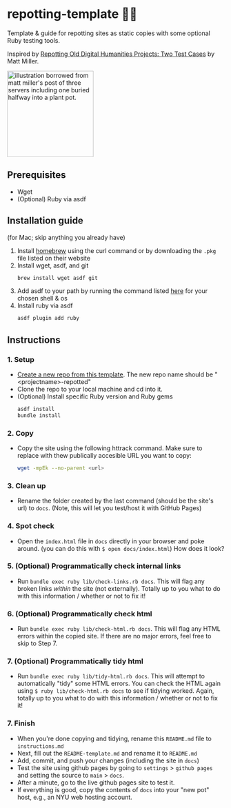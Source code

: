 # repotting-template 🌱🍯

Template & guide for repotting sites as static copies with some optional Ruby testing tools.

Inspired by [Repotting Old Digital Humanities Projects:
Two Test Cases](https://thisismattmiller.com/post/repotting-old-digital-humanities-projects/) by Matt Miller.

<a href="https://thisismattmiller.com/post/repotting-old-digital-humanities-projects/">
  <img alt="illustration borrowed from matt miller's post of three servers including one buried halfway into a plant pot." src="https://i.imgur.com/Uzsl95i.png" width="200"/>
</a>

## Prerequisites

- Wget
- (Optional) Ruby via asdf

## Installation guide

(for Mac; skip anything you already have)

1. Install [homebrew](https://brew.sh/) using the curl command or by downloading the `.pkg` file listed on their website
2. Install wget, asdf, and git
   ```sh
   brew install wget asdf git
   ```
3. Add asdf to your path by running the command listed [here](https://asdf-vm.com/guide/getting-started.html#_3-install-asdf) for your chosen shell & os
4. Install ruby via asdf
   ```sh
   asdf plugin add ruby
   ```

## Instructions

### 1. **Setup**

- [Create a new repo from this template](https://github.com/nyu-dh/repotting-template/generate). The new repo name should be "\<projectname\>-repotted"
- Clone the repo to your local machine and cd into it.
- (Optional) Install specific Ruby version and Ruby gems
  ```sh
  asdf install
  bundle install
  ```

### 2. **Copy**

- Copy the site using the following httrack command. Make sure to replace <url> with thew publically accesible URL you want to copy:
  ```sh
  wget -mpEk --no-parent <url>
  ```

### 3. **Clean up**

- Rename the folder created by the last command (should be the site's url) to `docs`. (Note, this will let you test/host it with GitHub Pages)

### 4. **Spot check**

- Open the `index.html` file in `docs` directly in your browser and poke around. (you can do this with `$ open docs/index.html`) How does it look?

### 5. (Optional) **Programmatically check internal links**

- Run `bundle exec ruby lib/check-links.rb docs`. This will flag any broken links _within_ the site (not externally). Totally up to you what to do with this information / whether or not to fix it!

### 6. (Optional) **Programmatically check html**

- Run `bundle exec ruby lib/check-html.rb docs`. This will flag any HTML errors within the copied site. If there are no major errors, feel free to skip to Step 7.

### 7. (Optional) **Programmatically tidy html**

- Run `bundle exec ruby lib/tidy-html.rb docs`. This will attempt to automatically "tidy" some HTML errors. You can check the HTML again using `$ ruby lib/check-html.rb docs` to see if tidying worked. Again, totally up to you what to do with this information / whether or not to fix it!

### 7. **Finish**

- When you're done copying and tidying, rename this `README.md` file to `instructions.md`
- Next, fill out the `README-template.md` and rename it to `README.md`
- Add, commit, and push your changes (including the site in `docs`)
- Test the site using github pages by going to `settings` > `github pages` and setting the source to `main` > `docs`.
- After a minute, go to the live github pages site to test it.
- If everything is good, copy the contents of `docs` into your "new pot" host, e.g., an NYU web hosting account.
